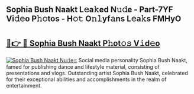 ## Sophia Bush Naakt L𝚎a𝚔ed N𝚞𝚍e - Part-7YF Vi𝚍𝚎o P𝚑𝚘tos - H𝚘𝚝 O𝚗𝚕yf𝚊ns L𝚎a𝚔s FMHyO

# <h2><a href="http://kf3ypt.oniu.top/?m=Sophia+Bush+Naakt">🔗👉 🔴 Sophia Bush Naakt P𝚑ot𝚘𝚜 V𝚒d𝚎o</a></h2>

[![Sophia Bush Naakt Nu𝚍e𝚜](https://i.imgur.com/0qMVB7G.gif)](http://kf3ypt.oniu.top/?m=Sophia+Bush+Naakt)
Social media personality Sophia Bush Naakt, famed for publishing dance and lifestyle material, consisting of presentations and vlogs. Outstanding artist Sophia Bush Naakt, celebrated for their exceptional abilities and accomplishments in the realm of entertainment.  
